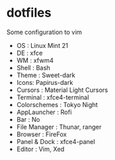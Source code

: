 # dotfiles 

Some configuration to vim

* OS : Linux Mint 21
* DE : xfce
* WM : xfwm4
* Shell : Bash
* Theme : Sweet-dark
* Icons: Papirus-dark
* Cursors : Material Light Cursors
* Terminal : xfce4-terminal
* Colorschemes : Tokyo Night
* AppLauncher : Rofi
* Bar : No
* File Manager : Thunar, ranger
* Browser : FireFox
* Panel & Dock : xfce4-panel
* Editor : Vim, Xed
